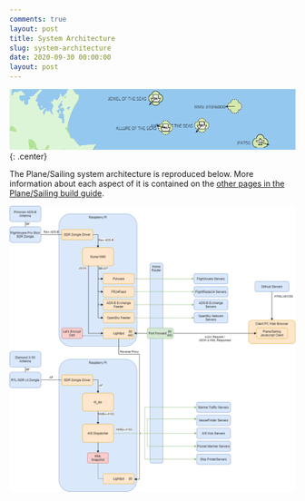 ```yaml
---
comments: true
layout: post
title: System Architecture
slug: system-architecture
date: 2020-09-30 00:00:00
layout: post
---
```


![Plane Sailing Banner](/hardware/planesailing/banner6.png){: .center}

The Plane/Sailing system architecture is reproduced below. More information about each aspect of it is contained on the [other pages in the Plane/Sailing build guide](/hardware/planesailing/).

![Plane Sailing system architecture](/hardware/planesailing/arch.png)